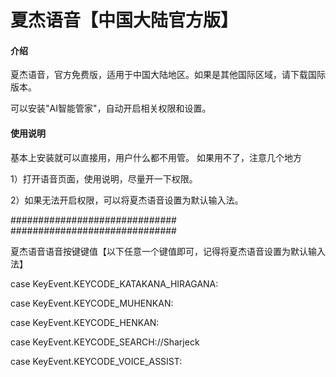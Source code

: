 # 夏杰语音【中国大陆官方版】

#### 介绍
夏杰语音，官方免费版，适用于中国大陆地区。如果是其他国际区域，请下载国际版本。

可以安装"AI智能管家"，自动开启相关权限和设置。

#### 使用说明
基本上安装就可以直接用，用户什么都不用管。
如果用不了，注意几个地方

1）打开语音页面，使用说明，尽量开一下权限。

2）如果无法开启权限，可以将夏杰语音设置为默认输入法。

##############################
##############################

夏杰语音语音按键键值【以下任意一个键值即可，记得将夏杰语音设置为默认输入法】

case KeyEvent.KEYCODE_KATAKANA_HIRAGANA:

case KeyEvent.KEYCODE_MUHENKAN:

case KeyEvent.KEYCODE_HENKAN:

case KeyEvent.KEYCODE_SEARCH://Sharjeck

case KeyEvent.KEYCODE_VOICE_ASSIST:

